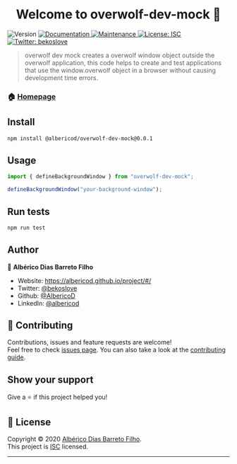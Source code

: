 <h1 align="center">Welcome to overwolf-dev-mock 👋</h1>
<p>
  <img alt="Version" src="https://img.shields.io/badge/version-0.0.1-blue.svg?cacheSeconds=2592000" />
  <a href="https://github.com/AlbericoD/overwolf-dev-mock#readme" target="_blank">
    <img alt="Documentation" src="https://img.shields.io/badge/documentation-yes-brightgreen.svg" />
  </a>
  <a href="https://github.com/AlbericoD/overwolf-dev-mock/graphs/commit-activity" target="_blank">
    <img alt="Maintenance" src="https://img.shields.io/badge/Maintained%3F-yes-green.svg" />
  </a>
  <a href="https://github.com/AlbericoD/overwolf-dev-mock/blob/master/LICENSE" target="_blank">
    <img alt="License: ISC" src="https://img.shields.io/github/license/AlbericoD/overwolf-dev-mock" />
  </a>
  <a href="https://twitter.com/bekoslove" target="_blank">
    <img alt="Twitter: bekoslove" src="https://img.shields.io/twitter/follow/bekoslove.svg?style=social" />
  </a>
</p>

> overwolf dev mock creates a overwolf window object outside the overwolf application, this code helps to create and test applications that use the window.overwolf object in a browser without causing development time errors.

### 🏠 [Homepage](https://github.com/AlbericoD/overwolf-dev-mock#readme)

## Install

```sh
npm install @albericod/overwolf-dev-mock@0.0.1
```

## Usage

```typescript
import { defineBackgroundWindow } from "overwolf-dev-mock";

defineBackgroundWindow("your-background-window");
```

## Run tests

```sh
npm run test
```

## Author

👤 **Albérico Dias Barreto Filho**

- Website: https://albericod.github.io/project/#/
- Twitter: [@bekoslove](https://twitter.com/bekoslove)
- Github: [@AlbericoD](https://github.com/AlbericoD)
- LinkedIn: [@albericod](https://linkedin.com/in/albericod)

## 🤝 Contributing

Contributions, issues and feature requests are welcome!<br />Feel free to check [issues page](https://github.com/AlbericoD/overwolf-dev-mock/issues). You can also take a look at the [contributing guide](https://github.com/AlbericoD/overwolf-dev-mock/blob/master/CONTRIBUTING.md).

## Show your support

Give a ⭐️ if this project helped you!

## 📝 License

Copyright © 2020 [Albérico Dias Barreto Filho](https://github.com/AlbericoD).<br />
This project is [ISC](https://github.com/AlbericoD/overwolf-dev-mock/blob/master/LICENSE) licensed.

---
